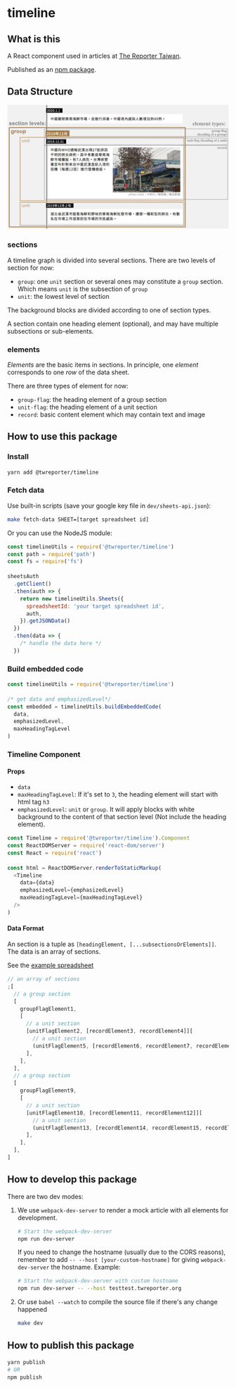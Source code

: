# timeline

## What is this

A React component used in articles at [The Reporter Taiwan](https://www.twreporter.org).

Published as an [npm package](https://www.npmjs.com/package/@twreporter/timeline).

## Data Structure

![timeline example](./timeline.jpg)

### sections

A timeline graph is divided into several sections. There are two levels of section for now:

- `group`: one `unit` section or several ones may constitute a `group` section. Which means `unit` is the subsection of `group`
- `unit`: the lowest level of section

The background blocks are divided according to one of section types.

A section contain one heading element (optional), and may have multiple subsections or sub-elements.

### elements

_Elements_ are the basic items in sections. In principle, one _element_ corresponds to one _row_ of the data sheet.

There are three types of element for now:

- `group-flag`: the heading element of a group section
- `unit-flag`: the heading element of a unit section
- `record`: basic content element which may contain text and image

## How to use this package

### Install

```bash
yarn add @twreporter/timeline
```

### Fetch data

Use built-in scripts (save your google key file in `dev/sheets-api.json`):

```sh
make fetch-data SHEET=[target spreadsheet id]
```

Or you can use the NodeJS module:

```js
const timelineUtils = require('@twreporter/timeline')
const path = require('path')
const fs = require('fs')

sheetsAuth
  .getClient()
  .then(auth => {
    return new timelineUtils.Sheets({
      spreadsheetId: 'your target spreadsheet id',
      auth,
    }).getJSONData()
  })
  .then(data => {
    /* handle the data here */
  })
```

### Build embedded code

```js
const timelineUtils = require('@twreporter/timeline')

/* get data and emphasizedLevel*/
const embedded = timelineUtils.buildEmbeddedCode(
  data,
  emphasizedLevel,
  maxHeadingTagLevel
)
```

### Timeline Component

#### Props

- `data`
- `maxHeadingTagLevel`: If it's set to `3`, the heading element will start with html tag `h3`
- `emphasizedLevel`: `unit` or `group`. It will apply blocks with white background to the content of that section level (Not include the heading element).

```js
const Timeline = require('@twreporter/timeline').Component
const ReactDOMServer = require('react-dom/server')
const React = require('react')

const html = ReactDOMServer.renderToStaticMarkup(
  <Timeline
    data={data}
    emphasizedLevel={emphasizedLevel}
    maxHeadingTagLevel={maxHeadingTagLevel}
  />
)
```

#### Data Format

An section is a tuple as `[headingElement, [...subsectionsOrElements]]`. The data is an array of sections.

See the [example spreadsheet](https://docs.google.com/spreadsheets/d/1f76OLdfZe3kyNOKiPthWNJWVGmY3bkm5KtxB4NYp9uU/edit#gid=0)

```js
// an array of sections
;[
  // a group section
  [
    groupFlagElement1,
    [
      // a unit section
      [unitFlagElement2, [recordElement3, recordElement4]][
        // a unit section
        (unitFlagElement5, [recordElement6, recordElement7, recordElement8])
      ],
    ],
  ],
  // a group section
  [
    groupFlagElement9,
    [
      // a unit section
      [unitFlagElement10, [recordElement11, recordElement12]][
        // a unit section
        (unitFlagElement13, [recordElement14, recordElement15, recordElement16])
      ],
    ],
  ],
]
```

## How to develop this package

There are two dev modes:

1. We use `webpack-dev-server` to render a mock article with all elements for development.

   ```sh
   # Start the webpack-dev-server
   npm run dev-server
   ```

   If you need to change the hostname (usually due to the CORS reasons), remember to add `-- --host [your-custom-hostname]` for giving `webpack-dev-server` the hostname. Example:

   ```sh
   # Start the webpack-dev-server with custom hostname
   npm run dev-server -- --host testtest.twreporter.org
   ```

2. Or use `babel --watch` to compile the source file if there's any change happened

   ```sh
   make dev
   ```

## How to publish this package

```sh
yarn publish
# OR
npm publish
```
